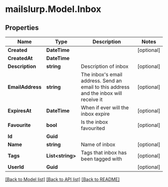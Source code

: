
# mailslurp.Model.Inbox

## Properties

Name | Type | Description | Notes
------------ | ------------- | ------------- | -------------
**Created** | **DateTime** |  | [optional] 
**CreatedAt** | **DateTime** |  | 
**Description** | **string** | Description of inbox | [optional] 
**EmailAddress** | **string** | The inbox&#39;s email address. Send an email to this address and the inbox will receive it | [optional] 
**ExpiresAt** | **DateTime** | When if ever will the inbox expire | [optional] 
**Favourite** | **bool** | Is the inbox favourited | [optional] 
**Id** | **Guid** |  | 
**Name** | **string** | Name of inbox | [optional] 
**Tags** | **List&lt;string&gt;** | Tags that inbox has been tagged with | [optional] 
**UserId** | **Guid** |  | [optional] 

[[Back to Model list]](../README.md#documentation-for-models)
[[Back to API list]](../README.md#documentation-for-api-endpoints)
[[Back to README]](../README.md)

